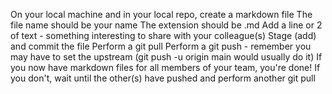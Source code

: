 On your local machine and in your local repo, create a markdown file
The file name should be your name
The extension should be .md
Add a line or 2 of text - something interesting to share with your colleague(s)
Stage (add) and commit the file
Perform a git pull
Perform a git push - remember you may have to set the upstream (git push -u origin main would usually do it)
If you now have markdown files for all members of your team, you're done!
If you don't, wait until the other(s) have pushed and perform another git pull